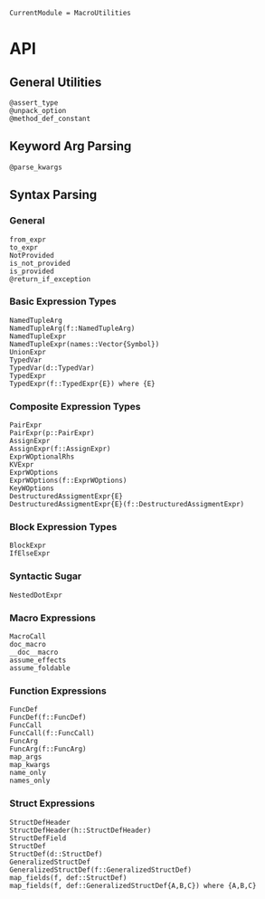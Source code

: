 ```@meta
CurrentModule = MacroUtilities
```

# API 

## General Utilities 
```@docs 
@assert_type 
@unpack_option
@method_def_constant
```

## Keyword Arg Parsing  
```@docs 
@parse_kwargs 
```

## Syntax Parsing 
### General 
```@docs 
from_expr
to_expr
NotProvided
is_not_provided
is_provided
@return_if_exception
```

### Basic Expression Types
```@docs 
NamedTupleArg
NamedTupleArg(f::NamedTupleArg)
NamedTupleExpr
NamedTupleExpr(names::Vector{Symbol})
UnionExpr
TypedVar
TypedVar(d::TypedVar)
TypedExpr
TypedExpr(f::TypedExpr{E}) where {E}
```

### Composite Expression Types 
```@docs 
PairExpr
PairExpr(p::PairExpr)
AssignExpr
AssignExpr(f::AssignExpr)
ExprWOptionalRhs
KVExpr
ExprWOptions
ExprWOptions(f::ExprWOptions)
KeyWOptions
DestructuredAssigmentExpr{E}
DestructuredAssigmentExpr{E}(f::DestructuredAssigmentExpr)
``` 

### Block Expression Types 
```@docs 
BlockExpr
IfElseExpr
```

### Syntactic Sugar 
```@docs
NestedDotExpr
```

### Macro Expressions
```@docs 
MacroCall
doc_macro
__doc__macro
assume_effects
assume_foldable
```

### Function Expressions
```@docs 
FuncDef
FuncDef(f::FuncDef)
FuncCall
FuncCall(f::FuncCall)
FuncArg
FuncArg(f::FuncArg)
map_args
map_kwargs
name_only
names_only
```

### Struct Expressions 
```@docs 
StructDefHeader
StructDefHeader(h::StructDefHeader)
StructDefField
StructDef
StructDef(d::StructDef)
GeneralizedStructDef
GeneralizedStructDef(f::GeneralizedStructDef)
map_fields(f, def::StructDef)
map_fields(f, def::GeneralizedStructDef{A,B,C}) where {A,B,C}
```